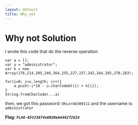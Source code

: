 ```yaml
---
layout: default
title: Why_not
---
```


# Why not Solution

I wrote this code that do the reverse operation
```
var a = [];
var u = "administrator";
var k = new Array(176,214,205,246,264,255,227,237,242,244,265,270,283);

for(i=0; i<u.length; i++){
    a.push(-i*10 - u.charCodeAt(i) + k[i]);
}
String.fromCharCode(...a)
```
then, we got this password: `OhLord4309111` and the username is: `administrator`

**Flag:** ***`FLAG-65t23674o6N2NehA44272G24`***
